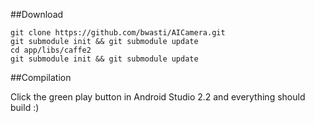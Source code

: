 ##Download

    git clone https://github.com/bwasti/AICamera.git
    git submodule init && git submodule update
    cd app/libs/caffe2
    git submodule init && git submodule update

##Compilation

Click the green play button in Android Studio 2.2 and everything should build :)
